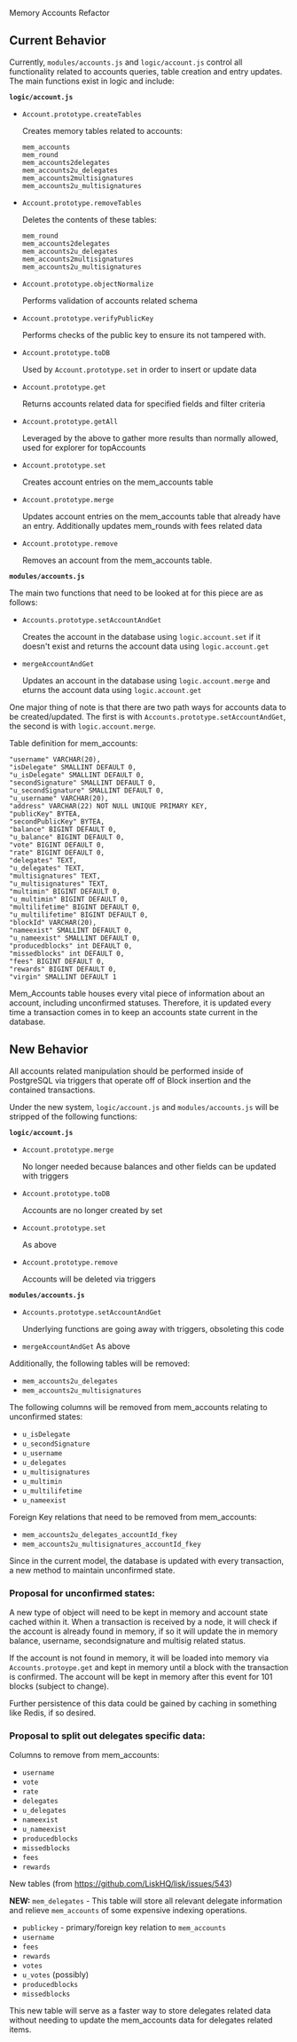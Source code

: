 Memory Accounts Refactor

## Current Behavior

Currently, `modules/accounts.js` and `logic/account.js` control all functionality related to accounts queries, table creation and entry updates. The main functions exist in logic and include:

**`logic/account.js`**

- `Account.prototype.createTables`

  Creates memory tables related to accounts:
  ```
  mem_accounts
  mem_round
  mem_accounts2delegates
  mem_accounts2u_delegates
  mem_accounts2multisignatures
  mem_accounts2u_multisignatures
  ```

- `Account.prototype.removeTables`

  Deletes the contents of these tables:

  ```
  mem_round
  mem_accounts2delegates
  mem_accounts2u_delegates
  mem_accounts2multisignatures
  mem_accounts2u_multisignatures
  ```

- `Account.prototype.objectNormalize`

  Performs validation of accounts related schema 

- `Account.prototype.verifyPublicKey`

  Performs checks of the public key to ensure its not tampered with.

- `Account.prototype.toDB`

  Used by `Account.prototype.set` in order to insert or update data

- `Account.prototype.get`

  Returns accounts related data for specified fields and filter criteria

- `Account.prototype.getAll`

  Leveraged by the above to gather more results than normally allowed, used for explorer for topAccounts

- `Account.prototype.set`

  Creates account entries on the mem_accounts table

- `Account.prototype.merge`

  Updates account entries on the mem_accounts table that already have an entry.
  Additionally updates mem_rounds with fees related data

- `Account.prototype.remove`

  Removes an account from the mem_accounts table.

**`modules/accounts.js`**

The main two functions that need to be looked at for this piece are as follows:

- `Accounts.prototype.setAccountAndGet`

  Creates the account in the database using `logic.account.set` if it doesn't exist and returns the account data using `logic.account.get`

- `mergeAccountAndGet`

  Updates an account in the database using `logic.account.merge` and eturns the account data using `logic.account.get`

One major thing of note is that there are two path ways for accounts data to be created/updated. The first is with `Accounts.prototype.setAccountAndGet`, the second is with `logic.account.merge`. 

Table definition for mem_accounts:

```
"username" VARCHAR(20),
"isDelegate" SMALLINT DEFAULT 0,
"u_isDelegate" SMALLINT DEFAULT 0,
"secondSignature" SMALLINT DEFAULT 0,
"u_secondSignature" SMALLINT DEFAULT 0,
"u_username" VARCHAR(20),
"address" VARCHAR(22) NOT NULL UNIQUE PRIMARY KEY,
"publicKey" BYTEA,
"secondPublicKey" BYTEA,
"balance" BIGINT DEFAULT 0,
"u_balance" BIGINT DEFAULT 0,
"vote" BIGINT DEFAULT 0,
"rate" BIGINT DEFAULT 0,
"delegates" TEXT,
"u_delegates" TEXT,
"multisignatures" TEXT,
"u_multisignatures" TEXT,
"multimin" BIGINT DEFAULT 0,
"u_multimin" BIGINT DEFAULT 0,
"multilifetime" BIGINT DEFAULT 0,
"u_multilifetime" BIGINT DEFAULT 0,
"blockId" VARCHAR(20),
"nameexist" SMALLINT DEFAULT 0,
"u_nameexist" SMALLINT DEFAULT 0,
"producedblocks" int DEFAULT 0,
"missedblocks" int DEFAULT 0,
"fees" BIGINT DEFAULT 0,
"rewards" BIGINT DEFAULT 0,
"virgin" SMALLINT DEFAULT 1
```

Mem_Accounts table houses every vital piece of information about an account, including unconfirmed statuses. Therefore, it is updated every time a transaction comes in to keep an accounts state current in the database.

## New Behavior

All accounts related manipulation should be performed inside of PostgreSQL via triggers that operate off of Block insertion and the contained transactions.

Under the new system, `logic/account.js` and `modules/accounts.js` will be stripped of the following functions:

**`logic/account.js`**

- `Account.prototype.merge`

  No longer needed because balances and other fields can be updated with triggers

- `Account.prototype.toDB`

  Accounts are no longer created by set

- `Account.prototype.set`

  As above

- `Account.prototype.remove`

  Accounts will be deleted via triggers

**`modules/accounts.js`**

- `Accounts.prototype.setAccountAndGet`

  Underlying functions are going away with triggers, obsoleting this code

- `mergeAccountAndGet`
  As above

Additionally, the following tables will be removed:
- `mem_accounts2u_delegates`
- `mem_accounts2u_multisignatures`

The following columns will be removed from mem_accounts relating to unconfirmed states:
- `u_isDelegate`
- `u_secondSignature`
- `u_username`
- `u_delegates`
- `u_multisignatures`
- `u_multimin`
- `u_multilifetime`
- `u_nameexist`


Foreign Key relations that need to be removed from mem_accounts:
- `mem_accounts2u_delegates_accountId_fkey`
- `mem_accounts2u_multisignatures_accountId_fkey`


Since in the current model, the database is updated with every transaction, a new method to maintain unconfirmed state.

### Proposal for unconfirmed states:

A new type of object will need to be kept in memory and account state cached within it. When a transaction is received by a node, it will check if the account is already found in memory, if so it will update the in memory balance, username, secondsignature and multisig related status.

If the account is not found in memory, it will be loaded into memory via `Accounts.protoype.get` and kept in memory until a block with the transaction is confirmed. The account will be kept in memory after this event for 101 blocks (subject to change).

Further persistence of this data could be gained by caching in something like Redis, if so desired.

### Proposal to split out delegates specific data:

Columns to remove from mem_accounts:
- `username`
- `vote`
- `rate`
- `delegates`
- `u_delegates`
- `nameexist`
- `u_nameexist`
- `producedblocks` 
- `missedblocks`
- `fees`
- `rewards`


New tables (from https://github.com/LiskHQ/lisk/issues/543)

**NEW:** `mem_delegates` - This table will store all relevant delegate information and relieve `mem_accounts` of some expensive indexing operations.

- `publickey` - primary/foreign key relation to `mem_accounts`
- `username`
- `fees`
- `rewards`
- `votes`
- `u_votes` (possibly)
- `producedblocks`
- `missedblocks`

This new table will serve as a faster way to store delegates related data without needing to update the mem_accounts data for delegates related items.
